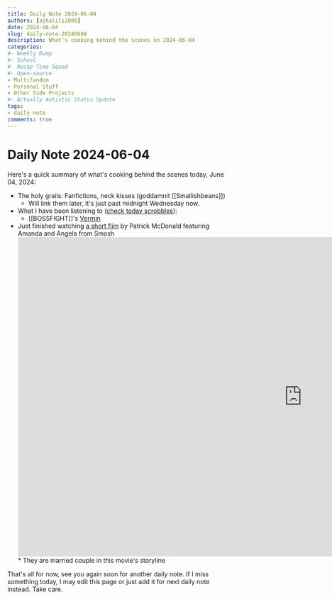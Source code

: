 ```yaml
---
title: Daily Note 2024-06-04
authors: [ajhalili2006]
date: 2024-06-04
slug: daily-note-20240604
description: What's cooking behind the scenes on 2024-06-04
categories:
#- Weekly Dump
#- School
#- Recap Time Squad
#- Open-source
- Multifandom
- Personal Stuff
- Other Side Projects
#- Actually Autistic Status Update
tags:
- daily note
comments: true
---
```


# Daily Note 2024-06-04

Here's a quick summary of what's cooking behind the scenes today, June 04, 2024:

* The holy grails: Fanfictions, neck kisses (goddamnit [[Smallishbeans]])
    * Will link them later, it's just past midnight Wednesday now.
* What I have been listening to ([check today scrobbles](https://www.last.fm/user/ajhalili2006/library?from=2024-06-04&to=2024-06-04)):
    * [[BOSSFIGHT]]'s [Vermin](https://open.spotify.com/track/4sSDPuQLBSowFuPtXBzUI5?si=bb180277fdce4aab)
* Just finished watching [a short flim] by Patrick McDonald featuring Amanda and Angela from Smosh
    <div class="video-wrapper">
      <iframe width="1280" height="720" src="https://www.youtube.com/embed/2jOTqWgF9d0" frameborder="0" allowfullscreen></iframe>
    </div>
    * They are married couple in this movie's storyline

That's all for now, see you again soon for another daily note. If I miss something today, I may edit this page or just add it for next daily note instead. Take care.

[a short flim]: https://youtu.be/2jOTqWgF9d0
